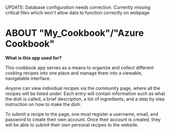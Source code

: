UPDATE: Database configuration needs correction. Currently missing critical files which won't allow data to function correctly on webpage

# ABOUT "My_Cookbook"/"Azure Cookbook"

**What is this app used for?**

This cookbook app serves as a means to organize and collect different
cooking recipes into one place and manage them into a viewable, navigatable interface.

Anyone can view individual recipes via the community page, where all the recipes 
will be listed under. Each entry will contain information such as what the dish is
called, a brief description, a list of ingredients, and a step by step instruction
on how to make the dish.

To submit a recipe to the page, one must register a username, email, and password to create
their own account. Once their account is created, they will be able to submit their
 own personal recipes to the website.
